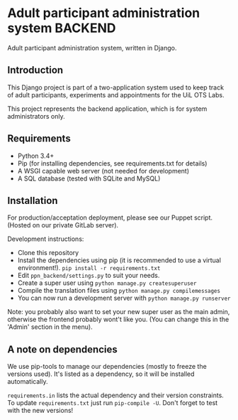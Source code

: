 # Adult participant administration system BACKEND

Adult participant administration system, written in Django.

## Introduction

This Django project is part of a two-application system used to keep track of 
adult participants, experiments and appointments for the UiL OTS Labs.

This project represents the backend application, which is for system 
administrators only.

## Requirements

* Python 3.4+
* Pip (for installing dependencies, see requirements.txt for details)
* A WSGI capable web server (not needed for development)
* A SQL database (tested with SQLite and MySQL)

## Installation

For production/acceptation deployment, please see our Puppet script. (Hosted on 
our private GitLab server).

Development instructions:
* Clone this repository
* Install the dependencies using pip (it is recommended to use a virtual 
  environment!). ``pip install -r requirements.txt``
* Edit ``ppn_backend/settings.py`` to suit your needs.
* Create a super user using ``python manage.py createsuperuser``
* Compile the translation files using ``python manage.py compilemessages``
* You can now run a development server with ``python manage.py runserver``

Note: you probably also want to set your new super user as the main admin, 
otherwise the frontend probably wont't like you. 
(You can change this in the 'Admin' section in the menu).

## A note on dependencies
We use pip-tools to manage our dependencies (mostly to freeze the versions 
used). It's listed as a dependency, so it will be installed automatically.

``requirements.in`` lists the actual dependency and their version constraints. 
To update ``requirements.txt`` just run ``pip-compile -U``. Don't forget to test 
with the new versions!